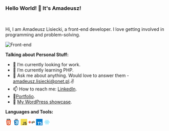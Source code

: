 ### Hello World! 👋 It's Amadeusz!

<br/>

Hi, I am Amadeusz Lisiecki, a front-end developer. I love getting involved in programming and problem-solving.

![Front-end](https://media1.giphy.com/media/v1.Y2lkPTc5MGI3NjExMTBrdWY3b3VoZGlyOXdwYjVrcmdzeWF2azlldDY5cWhpbHRxanhtYiZlcD12MV9pbnRlcm5hbF9naWZfYnlfaWQmY3Q9Zw/fuJPZBIIqzbt1kAYVc/giphy.webp)

**Talking about Personal Stuff:**

- 🔭 I’m currently looking for work.
- 🌱 I’m currently learning PHP.
- 💬 Ask me about anything. Would love to answer them - amadeusz.lisiecki@onet.pl.✌
- 📫 How to reach me: [LinkedIn](https://www.linkedin.com/in/amadeusz-lisiecki-9ab0732b4/).
- 📝[Portfolio](https://github.com/AmadeuszLisiecki?tab=repositories).
- 📄 [My WordPress showcase](https://784620784.9p9.eu/wordpress/).

**Languages and Tools:**


<code><img height="20" src="https://raw.githubusercontent.com/github/explore/80688e429a7d4ef2fca1e82350fe8e3517d3494d/topics/html/html.png"></code>
<code><img height="20" src="https://raw.githubusercontent.com/github/explore/80688e429a7d4ef2fca1e82350fe8e3517d3494d/topics/css/css.png"></code>
<code><img height="20" src="https://raw.githubusercontent.com/github/explore/80688e429a7d4ef2fca1e82350fe8e3517d3494d/topics/javascript/javascript.png"></code>
<code><img height="20" src="https://raw.githubusercontent.com/github/explore/80688e429a7d4ef2fca1e82350fe8e3517d3494d/topics/git/git.png"></code>
<code><img height="20" src="https://raw.githubusercontent.com/github/explore/80688e429a7d4ef2fca1e82350fe8e3517d3494d/topics/typescript/typescript.png"></code>
<code><img height="20" src="https://raw.githubusercontent.com/github/explore/80688e429a7d4ef2fca1e82350fe8e3517d3494d/topics/react/react.png"></code>
